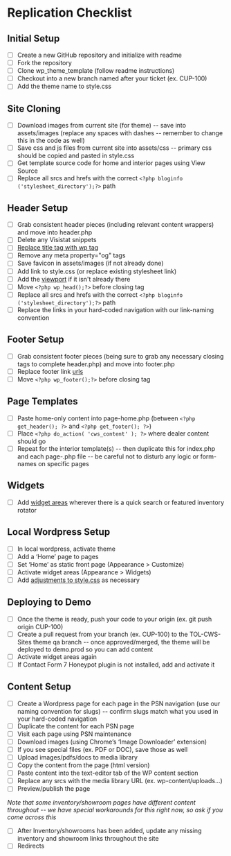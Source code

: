 # Replication Checklist

## Initial Setup
- [ ] Create a new GitHub repository and initialize with readme
- [ ] Fork the repository
- [ ] Clone wp_theme_template (follow readme instructions)
- [ ] Checkout into a new branch named after your ticket (ex. CUP-100)
- [ ] Add the theme name to style.css

## Site Cloning
- [ ] Download images from current site (for theme) -- save into assets/images (replace any spaces with dashes -- remember to change this in the code as well)
- [ ] Save css and js files from current site into assets/css -- primary css should be copied and pasted in style.css
- [ ] Get template source code for home and interior pages using View Source
- [ ] Replace all srcs and hrefs with the correct `<?php bloginfo ('stylesheet_directory');?>` path

## Header Setup
- [ ] Grab consistent header pieces (including relevant content wrappers) and move into header.php
- [ ] Delete any Visistat snippets
- [ ] [Replace title tag with wp tag](https://github.dominionenterprises.com/TOL-CWS-Sites/wp-theme-template/blob/master/docs/SNIPPETS.md#meta-tag-replacement)
- [ ] Remove any meta property="og" tags
- [ ] Save favicon in assets/images (if not already done)
- [ ] Add link to style.css (or replace existing stylesheet link)
- [ ] Add the [viewport](https://github.dominionenterprises.com/TOL-CWS-Sites/wp-theme-template/blob/master/docs/SNIPPETS.md#viewport) if it isn't already there
- [ ] Move `<?php wp_head();?>` before closing </head> tag
- [ ] Replace all srcs and hrefs with the correct `<?php bloginfo ('stylesheet_directory');?>` path
- [ ] Replace the links in your hard-coded navigation with our link-naming convention

## Footer Setup
- [ ] Grab consistent footer pieces (being sure to grab any necessary closing tags to complete header.php) and move into footer.php
- [ ] Replace footer link [urls](https://github.dominionenterprises.com/TOL-CWS-Sites/wp-theme-template/blob/master/docs/SNIPPETS.md#footer-urls)
- [ ] Move `<?php wp_footer();?>` before closing </body> tag

## Page Templates
- [ ] Paste home-only content into page-home.php (between `<?php get_header(); ?>` and `<?php get_footer(); ?>`)
- [ ] Place `<?php do_action( 'cws_content' ); ?>` where dealer content should go
- [ ] Repeat for the interior template(s) -- then duplicate this for index.php and each page-.php file -- be careful not to disturb any logic or form-names on specific pages

## Widgets
- [ ] Add [widget areas](https://github.dominionenterprises.com/TOL-CWS-Sites/wp-theme-template/blob/master/docs/SNIPPETS.md#widget-areas) wherever there is a quick search or featured inventory rotator

## Local Wordpress Setup
- [ ] In local wordpress, activate theme
- [ ] Add a ‘Home’ page to pages
- [ ] Set ‘Home’ as static front page (Appearance > Customize)
- [ ] Activate widget areas (Appearance > Widgets)
- [ ] Add [adjustments to style.css](https://github.dominionenterprises.com/TOL-CWS-Sites/wp-theme-template/blob/master/docs/SNIPPETS.md#featured-inventory-style-adjustments) as necessary

## Deploying to Demo
- [ ] Once the theme is ready, push your code to your origin (ex. git push origin CUP-100)
- [ ] Create a pull request from your branch (ex. CUP-100) to the TOL-CWS-Sites theme qa branch -- once approved/merged, the theme will be deployed to demo.prod so you can add content
- [ ] Activate widget areas again
- [ ] If Contact Form 7 Honeypot plugin is not installed, add and activate it

## Content Setup
- [ ] Create a Wordpress page for each page in the PSN navigation (use our naming convention for slugs) -- confirm slugs match what you used in your hard-coded navigation
- [ ] Duplicate the content for each PSN page
- [ ] Visit each page using PSN maintenance
- [ ] Download images (using Chrome’s ‘Image Downloader’ extension)
- [ ] If you see special files (ex. PDF or DOC), save those as well
- [ ] Upload images/pdfs/docs to media library
- [ ] Copy the content from the page (html version)
- [ ] Paste content into the text-editor tab of the WP content section
- [ ] Replace any srcs with the media library URL (ex. wp-content/uploads…)
- [ ] Preview/publish the page

*Note that some inventory/showroom pages have different content throughout -- we have special workarounds for this right now, so ask if you come across this*
- [ ] After Inventory/showrooms has been added, update any missing inventory and showroom links throughout the site
- [ ] Redirects
